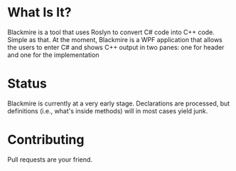 # What Is It?
Blackmire is a tool that uses Roslyn to convert C# code into C++ code. Simple as that. At the moment, Blackmire is a WPF application that allows the users to enter C# and shows C++ output in two panes: one for header and one for the implementation
# Status
Blackmire is currently at a very early stage. Declarations are processed, but definitions (i.e., what's inside methods) will in most cases yield junk.
# Contributing
Pull requests are your friend.
